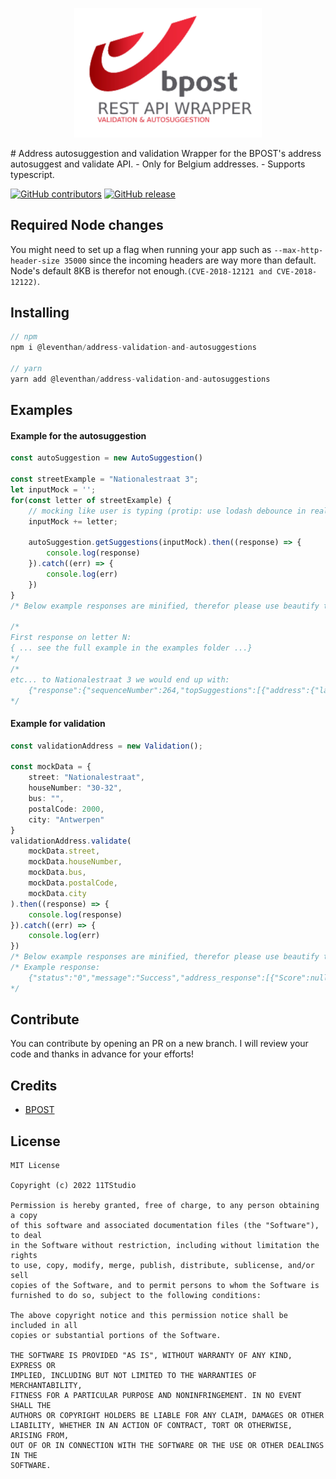 <p align="center">
    <img src="./bpost-repo-logo.jpg" width="300" />
</p>
# Address autosuggestion and validation
 Wrapper for the BPOST's address autosuggest and validate API.
 - Only for Belgium addresses. 
 - Supports typescript.

[![GitHub contributors](https://img.shields.io/github/contributors/11TStudio/address-validation-and-autosuggestions.svg?style=flat-square)](https://github.com/11TStudio/address-validation-and-autosuggestions/graphs/contributors)
[![GitHub release](https://img.shields.io/github/license/11TStudio/SquadStatsJSPRO.svg?style=flat-square)](https://github.com/11TStudio/address-validation-and-autosuggestions/blob/master/LICENSE)


## Required Node changes
You might need to set up a flag when running your app such as `--max-http-header-size 35000` since the incoming headers are way more than default. Node's default 8KB is therefor not enough.`(CVE-2018-12121 and CVE-2018-12122)`.


## Installing
```js
// npm
npm i @leventhan/address-validation-and-autosuggestions

// yarn 
yarn add @leventhan/address-validation-and-autosuggestions
```

## Examples

#### Example for the autosuggestion
```ts
const autoSuggestion = new AutoSuggestion()

const streetExample = "Nationalestraat 3";
let inputMock = '';
for(const letter of streetExample) {
    // mocking like user is typing (protip: use lodash debounce in realtime)
    inputMock += letter;

    autoSuggestion.getSuggestions(inputMock).then((response) => {
        console.log(response)
    }).catch((err) => {
        console.log(err)
    })
}
/* Below example responses are minified, therefor please use beautify tools to have a better look. */

/* 
First response on letter N:
{ ... see the full example in the examples folder ...}
*/
/* 
etc... to Nationalestraat 3 we would end up with:
    {"response":{"sequenceNumber":264,"topSuggestions":[{"address":{"latitude":51.210046,"longitude":4.07592,"coordinateSystem":"SPHERICAL","perspectiveCode":"OSM_NETWORK","reliability":10,"detectedLanguage":"nl","province":"Oost-Vlaanderen","isComplete":true,"string":"NATIONALESTRAAT 3  -  9190 STEKENE","searchBarString":"NATIONALESTRAAT 3  -  9190 STEKENE","houseNumber":"3","streetName":"NATIONALESTRAAT","municipalityName":"STEKENE","postalCode":"9190"}},{"address":{"latitude":51.2168045044,"longitude":4.399479866,"coordinateSystem":"SPHERICAL","perspectiveCode":"STREET_LEVEL_ACCESS","reliability":10,"detectedLanguage":"nl","province":"Antwerpen","isComplete":true,"string":"NATIONALESTRAAT 30-32  -  2000 ANTWERPEN","searchBarString":"NATIONALESTRAAT 30-32  -  2000 ANTWERPEN","houseNumber":"30-32","streetName":"NATIONALESTRAAT","municipalityName":"ANTWERPEN","postalCode":"2000"}},{"address":{"latitude":51.217084,"longitude":4.399732,"coordinateSystem":"SPHERICAL","perspectiveCode":"OSM_NETWORK","reliability":10,"detectedLanguage":"nl","province":"Antwerpen","isComplete":true,"string":"NATIONALESTRAAT 31  -  2000 ANTWERPEN","searchBarString":"NATIONALESTRAAT 31  -  2000 ANTWERPEN","houseNumber":"31","streetName":"NATIONALESTRAAT","municipalityName":"ANTWERPEN","postalCode":"2000"}},{"address":{"latitude":51.217012,"longitude":4.399674,"coordinateSystem":"SPHERICAL","perspectiveCode":"OSM_NETWORK","reliability":5,"detectedLanguage":"nl","province":"Antwerpen","isComplete":true,"string":"NATIONALESTRAAT 33  -  2000 ANTWERPEN","searchBarString":"NATIONALESTRAAT 33  -  2000 ANTWERPEN","houseNumber":"33","streetName":"NATIONALESTRAAT","municipalityName":"ANTWERPEN","postalCode":"2000"}},{"address":{"latitude":51.216769,"longitude":4.399489,"coordinateSystem":"SPHERICAL","perspectiveCode":"OSM_NETWORK","reliability":5,"detectedLanguage":"nl","province":"Antwerpen","isComplete":true,"string":"NATIONALESTRAAT 36  -  2000 ANTWERPEN","searchBarString":"NATIONALESTRAAT 36  -  2000 ANTWERPEN","houseNumber":"36","streetName":"NATIONALESTRAAT","municipalityName":"ANTWERPEN","postalCode":"2000"}}]}}
*/

```

#### Example for validation
```ts
const validationAddress = new Validation();

const mockData = {
    street: "Nationalestraat",
    houseNumber: "30-32",
    bus: "",
    postalCode: 2000,
    city: "Antwerpen"
}
validationAddress.validate(
    mockData.street,
    mockData.houseNumber,
    mockData.bus,
    mockData.postalCode,
    mockData.city
).then((response) => {
    console.log(response)
}).catch((err) => {
    console.log(err)
})
/* Below example responses are minified, therefor please use beautify tools to have a better look. */
/* Example response:
    {"status":"0","message":"Success","address_response":[{"Score":null,"StreetName":"NATIONALESTRAAT","StreetNumber":"30-32","BoxNumber":null,"PostalCode":"2000","MunicipalityName":"ANTWERPEN","CountryName":"BELGIE","Latitude":"51.2168045044","Longitude":"4.399479866","Label":["NATIONALESTRAAT 30-32","2000 ANTWERPEN"]}],"count_add":1,"transaction_id":"0afec0ab-96c6-48e2-81d9-0d7188d9c11f","error_code":[],"error_count":0}
*/

```


## Contribute
You can contribute by opening an PR on a new branch. I will review your code and thanks in advance for your efforts!


## Credits
- [BPOST](https://github.com/bpost)

## License
```
MIT License

Copyright (c) 2022 11TStudio

Permission is hereby granted, free of charge, to any person obtaining a copy
of this software and associated documentation files (the "Software"), to deal
in the Software without restriction, including without limitation the rights
to use, copy, modify, merge, publish, distribute, sublicense, and/or sell
copies of the Software, and to permit persons to whom the Software is
furnished to do so, subject to the following conditions:

The above copyright notice and this permission notice shall be included in all
copies or substantial portions of the Software.

THE SOFTWARE IS PROVIDED "AS IS", WITHOUT WARRANTY OF ANY KIND, EXPRESS OR
IMPLIED, INCLUDING BUT NOT LIMITED TO THE WARRANTIES OF MERCHANTABILITY,
FITNESS FOR A PARTICULAR PURPOSE AND NONINFRINGEMENT. IN NO EVENT SHALL THE
AUTHORS OR COPYRIGHT HOLDERS BE LIABLE FOR ANY CLAIM, DAMAGES OR OTHER
LIABILITY, WHETHER IN AN ACTION OF CONTRACT, TORT OR OTHERWISE, ARISING FROM,
OUT OF OR IN CONNECTION WITH THE SOFTWARE OR THE USE OR OTHER DEALINGS IN THE
SOFTWARE.

```